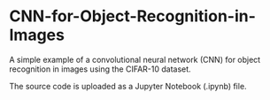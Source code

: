 # CNN-for-Object-Recognition-in-Images
A simple example of a convolutional neural network (CNN) for object recognition in images using the CIFAR-10 dataset.

The source code is uploaded as a Jupyter Notebook (.ipynb) file.
